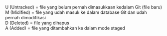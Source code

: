 U (Untracked) = file yang belum pernah dimasukkaan kedalam Git (file baru)  
M (Midified) = file yang udah masuk ke dalam database Git dan udah pernah dimodifikasi  
D (Deleted) = file yang dihapus  
A (Added) = file yang ditambahkan ke dalam mode staged
